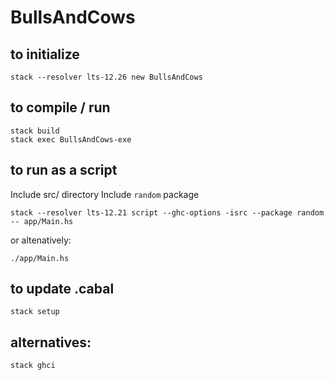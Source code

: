 # BullsAndCows

## to initialize
```
stack --resolver lts-12.26 new BullsAndCows
```

## to compile / run
```
stack build
stack exec BullsAndCows-exe
```

## to run as a script
Include src/ directory
Include `random` package
```
stack --resolver lts-12.21 script --ghc-options -isrc --package random -- app/Main.hs
```

or altenatively:

```
./app/Main.hs
```

## to update .cabal
```
stack setup
```

## alternatives:
```
stack ghci
```

